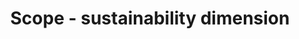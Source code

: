 ---
title: 'Scope - sustainability dimension'
field: 'is.focus.sustainDimension'
slug: 'resource-scope-sustainability-dimension'
description: 'The primary sustainability focus of the the resource - select from control list'
required: False
vocabulary: 'resource-scope-sustainability-dimension.txt'
policy: 'Controlled value. Multi select from control list.'
---